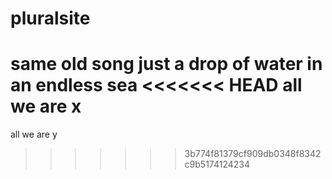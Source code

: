 # pluralsite

same old song
just a drop of water
in an endless sea
<<<<<<< HEAD
all we are x
=======
all we are y
>>>>>>> 3b774f81379cf909db0348f8342c9b5174124234
